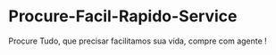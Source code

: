 # Procure-Facil-Rapido-Service
Procure Tudo, que precisar facilitamos sua vida, compre com agente !
